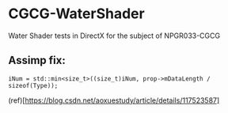 # CGCG-WaterShader
Water Shader tests in DirectX for the subject of NPGR033-CGCG


## Assimp fix:
   ```
   iNum = std::min<size_t>((size_t)iNum, prop->mDataLength / sizeof(Type));
   ```
   (ref)[https://blog.csdn.net/aoxuestudy/article/details/117523587]
